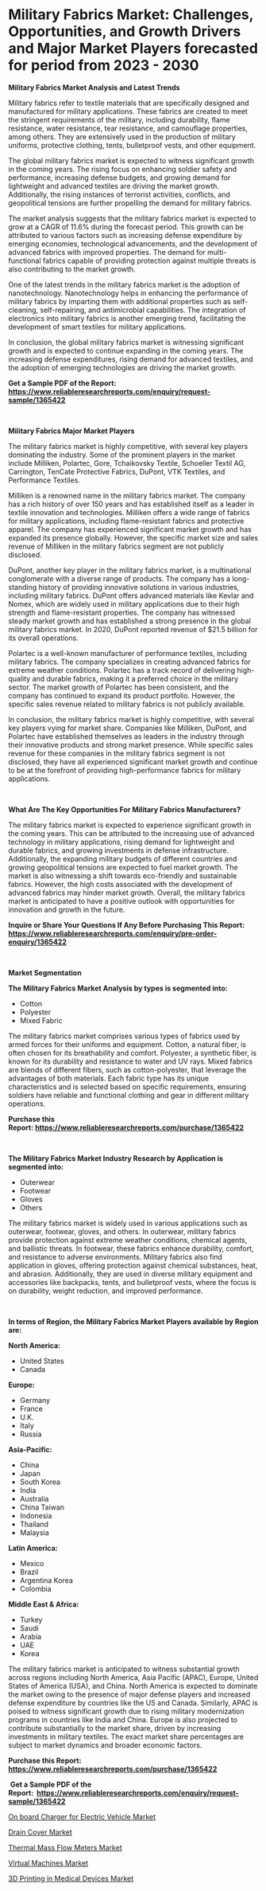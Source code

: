 <p><h1>Military Fabrics Market: Challenges, Opportunities, and Growth Drivers and Major Market Players forecasted for period from 2023 - 2030</h1></p><p><strong>Military Fabrics Market Analysis and Latest Trends</strong></p>
<p><p>Military fabrics refer to textile materials that are specifically designed and manufactured for military applications. These fabrics are created to meet the stringent requirements of the military, including durability, flame resistance, water resistance, tear resistance, and camouflage properties, among others. They are extensively used in the production of military uniforms, protective clothing, tents, bulletproof vests, and other equipment.</p><p>The global military fabrics market is expected to witness significant growth in the coming years. The rising focus on enhancing soldier safety and performance, increasing defense budgets, and growing demand for lightweight and advanced textiles are driving the market growth. Additionally, the rising instances of terrorist activities, conflicts, and geopolitical tensions are further propelling the demand for military fabrics.</p><p>The market analysis suggests that the military fabrics market is expected to grow at a CAGR of 11.6% during the forecast period. This growth can be attributed to various factors such as increasing defense expenditure by emerging economies, technological advancements, and the development of advanced fabrics with improved properties. The demand for multi-functional fabrics capable of providing protection against multiple threats is also contributing to the market growth.</p><p>One of the latest trends in the military fabrics market is the adoption of nanotechnology. Nanotechnology helps in enhancing the performance of military fabrics by imparting them with additional properties such as self-cleaning, self-repairing, and antimicrobial capabilities. The integration of electronics into military fabrics is another emerging trend, facilitating the development of smart textiles for military applications.</p><p>In conclusion, the global military fabrics market is witnessing significant growth and is expected to continue expanding in the coming years. The increasing defense expenditures, rising demand for advanced textiles, and the adoption of emerging technologies are driving the market growth.</p></p>
<p><strong>Get a Sample PDF of the Report:&nbsp; <a href="https://www.reliableresearchreports.com/enquiry/request-sample/1365422">https://www.reliableresearchreports.com/enquiry/request-sample/1365422</a></strong></p>
<p>&nbsp;</p>
<p><strong>Military Fabrics Major Market Players</strong></p>
<p><p>The military fabrics market is highly competitive, with several key players dominating the industry. Some of the prominent players in the market include Milliken, Polartec, Gore, Tchaikovsky Textile, Schoeller Textil AG, Carrington, TenCate Protective Fabrics, DuPont, VTK Textiles, and Performance Textiles. </p><p>Milliken is a renowned name in the military fabrics market. The company has a rich history of over 150 years and has established itself as a leader in textile innovation and technologies. Milliken offers a wide range of fabrics for military applications, including flame-resistant fabrics and protective apparel. The company has experienced significant market growth and has expanded its presence globally. However, the specific market size and sales revenue of Milliken in the military fabrics segment are not publicly disclosed.</p><p>DuPont, another key player in the military fabrics market, is a multinational conglomerate with a diverse range of products. The company has a long-standing history of providing innovative solutions in various industries, including military fabrics. DuPont offers advanced materials like Kevlar and Nomex, which are widely used in military applications due to their high strength and flame-resistant properties. The company has witnessed steady market growth and has established a strong presence in the global military fabrics market. In 2020, DuPont reported revenue of $21.5 billion for its overall operations.</p><p>Polartec is a well-known manufacturer of performance textiles, including military fabrics. The company specializes in creating advanced fabrics for extreme weather conditions. Polartec has a track record of delivering high-quality and durable fabrics, making it a preferred choice in the military sector. The market growth of Polartec has been consistent, and the company has continued to expand its product portfolio. However, the specific sales revenue related to military fabrics is not publicly available.</p><p>In conclusion, the military fabrics market is highly competitive, with several key players vying for market share. Companies like Milliken, DuPont, and Polartec have established themselves as leaders in the industry through their innovative products and strong market presence. While specific sales revenue for these companies in the military fabrics segment is not disclosed, they have all experienced significant market growth and continue to be at the forefront of providing high-performance fabrics for military applications.</p></p>
<p>&nbsp;</p>
<p><strong>What Are The Key Opportunities For Military Fabrics Manufacturers?</strong></p>
<p><p>The military fabrics market is expected to experience significant growth in the coming years. This can be attributed to the increasing use of advanced technology in military applications, rising demand for lightweight and durable fabrics, and growing investments in defense infrastructure. Additionally, the expanding military budgets of different countries and growing geopolitical tensions are expected to fuel market growth. The market is also witnessing a shift towards eco-friendly and sustainable fabrics. However, the high costs associated with the development of advanced fabrics may hinder market growth. Overall, the military fabrics market is anticipated to have a positive outlook with opportunities for innovation and growth in the future.</p></p>
<p><strong>Inquire or Share Your Questions If Any Before Purchasing This Report: <a href="https://www.reliableresearchreports.com/enquiry/pre-order-enquiry/1365422">https://www.reliableresearchreports.com/enquiry/pre-order-enquiry/1365422</a></strong></p>
<p>&nbsp;</p>
<p><strong>Market Segmentation</strong></p>
<p><strong>The Military Fabrics Market Analysis by types is segmented into:</strong></p>
<p><ul><li>Cotton</li><li>Polyester</li><li>Mixed Fabric</li></ul></p>
<p><p>The military fabrics market comprises various types of fabrics used by armed forces for their uniforms and equipment. Cotton, a natural fiber, is often chosen for its breathability and comfort. Polyester, a synthetic fiber, is known for its durability and resistance to water and UV rays. Mixed fabrics are blends of different fibers, such as cotton-polyester, that leverage the advantages of both materials. Each fabric type has its unique characteristics and is selected based on specific requirements, ensuring soldiers have reliable and functional clothing and gear in different military operations.</p></p>
<p><strong>Purchase this Report:&nbsp;<a href="https://www.reliableresearchreports.com/purchase/1365422">https://www.reliableresearchreports.com/purchase/1365422</a></strong></p>
<p>&nbsp;</p>
<p><strong>The Military Fabrics Market Industry Research by Application is segmented into:</strong></p>
<p><ul><li>Outerwear</li><li>Footwear</li><li>Gloves</li><li>Others</li></ul></p>
<p><p>The military fabrics market is widely used in various applications such as outerwear, footwear, gloves, and others. In outerwear, military fabrics provide protection against extreme weather conditions, chemical agents, and ballistic threats. In footwear, these fabrics enhance durability, comfort, and resistance to adverse environments. Military fabrics also find application in gloves, offering protection against chemical substances, heat, and abrasion. Additionally, they are used in diverse military equipment and accessories like backpacks, tents, and bulletproof vests, where the focus is on durability, weight reduction, and improved performance.</p></p>
<p>&nbsp;</p>
<p><strong>In terms of Region, the Military Fabrics Market Players available by Region are:</strong></p>
<p>
    <p> <strong> North America: </strong>
        <ul>
            <li>United States</li>
            <li>Canada</li>
        </ul>
        </p> 
    <p> <strong> Europe: </strong>
        <ul>
            <li>Germany</li>
            <li>France</li>
            <li>U.K.</li>
            <li>Italy</li>
            <li>Russia</li>
        </ul>
        </p> 
    <p> <strong> Asia-Pacific: </strong>
        <ul>
            <li>China</li>
            <li>Japan</li>
            <li>South Korea</li>
            <li>India</li>
            <li>Australia</li>
            <li>China Taiwan</li>
            <li>Indonesia</li>
            <li>Thailand</li>
            <li>Malaysia</li>
        </ul>
        </p> 
    <p> <strong> Latin America: </strong>
        <ul>
            <li>Mexico</li>
            <li>Brazil</li>
            <li>Argentina Korea</li>
            <li>Colombia</li>
        </ul>
        </p> 
    <p> <strong> Middle East & Africa: </strong>
        <ul>
            <li>Turkey</li>
            <li>Saudi</li>
            <li>Arabia</li>
            <li>UAE</li>
            <li>Korea</li>
        </ul>
    </p>
    </p>
<p><p>The military fabrics market is anticipated to witness substantial growth across regions including North America, Asia Pacific (APAC), Europe, United States of America (USA), and China. North America is expected to dominate the market owing to the presence of major defense players and increased defense expenditure by countries like the US and Canada. Similarly, APAC is poised to witness significant growth due to rising military modernization programs in countries like India and China. Europe is also projected to contribute substantially to the market share, driven by increasing investments in military textiles. The exact market share percentages are subject to market dynamics and broader economic factors.</p></p>
<p><strong>Purchase this Report: <a href="https://www.reliableresearchreports.com/purchase/1365422">https://www.reliableresearchreports.com/purchase/1365422</a></strong></p>
<p>&nbsp;<strong>Get a Sample PDF of the Report:&nbsp;&nbsp;<a href="https://www.reliableresearchreports.com/enquiry/request-sample/1365422">https://www.reliableresearchreports.com/enquiry/request-sample/1365422</a></strong></p>
<p><strong></strong></p>
<p><p><a href="https://www.linkedin.com/pulse/decoding-board-charger-electric-vehicle-market-deep-dive-latest-tufae/">On board Charger for Electric Vehicle Market</a></p><p><a href="https://medium.com/@joannebell6556/drain-cover-market-size-growth-forecast-2023-2030-0bdd641eb8d0">Drain Cover Market</a></p><p><a href="https://www.linkedin.com/pulse/thermal-mass-flow-meters-market-size-share-global-analysis-j5lre/">Thermal Mass Flow Meters Market</a></p><p><a href="https://www.linkedin.com/pulse/virtual-machines-market-research-report-unlocks-analysis-abmcf/">Virtual Machines Market</a></p><p><a href="https://medium.com/@caligoldner/3d-printing-in-medical-devices-market-size-cagr-trends-2024-2030-5f155924de66">3D Printing in Medical Devices Market</a></p></p>